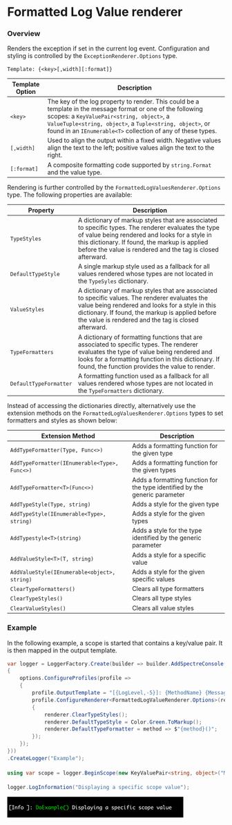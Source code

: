 # Formatted Log Value renderer

### Overview

Renders the exception if set in the current log event. Configuration and styling is controlled by the `ExceptionRenderer.Options` type.

```
Template: {<key>[,width][:format]}
```

|Template Option|Description|
|---|---|
|`<key>`|The key of the log property to render. This could be a template in the message format or one of the following scopes: a `KeyValuePair<string, object>`, a `ValueTuple<string, object>`, a `Tuple<string, object>`, or found in an `IEnumerable<T>` collection of any of these types.|
|`[,width]`|Used to align the output within a fixed width. Negative values align the text to the left; positive values align the text to the right.|
|`[:format]`|A composite formatting code supported by `string.Format` and the value type.

Rendering is further controlled by the `FormattedLogValuesRenderer.Options` type. The following properties are available:

|Property|Description|
|---|---|
|`TypeStyles`|A dictionary of markup styles that are associated to specific types. The renderer evaluates the type of value being rendered and looks for a style in this dictionary. If found, the markup is applied before the value is rendered and the tag is closed afterward.|
|`DefaultTypeStyle`|A single markup style used as a fallback for all values rendered whose types are not located in the `TypeSyles` dictionary.|
|`ValueStyles`|A dictionary of markup styles that are associated to specific values. The renderer evaluates the value being rendered and looks for a style in this dictionary. If found, the markup is applied before the value is rendered and the tag is closed afterward.|
|`TypeFormatters`|A dictionary of formatting functions that are associated to specific types. The renderer evaluates the type of value being rendered and looks for a formatting function in this dictionary. If found, the function provides the value to render.
|`DefaultTypeFormatter`|A formatting function used as a fallback for all values rendered whose types are not located in the `TypeFormatters` dictionary.

Instead of accessing the dictionaries directly, alternatively use the extension methods on the `FormattedLogValuesRenderer.Options` types to set formatters and styles as shown below:

|Extension Method|Description|
|---|---|
|`AddTypeFormatter(Type, Func<>)`|Adds a formatting function for the given type|
|`AddTypeFormatter(IEnumerable<Type>, Func<>)`|Adds a formatting function for the given types|
|`AddTypeFormatter<T>(Func<>)`|Adds a formatting function for the type identified by the generic parameter|
|`AddTypeStyle(Type, string)`|Adds a style for the given type|
|`AddTypeStyle(IEnumerable<Type>, string)`|Adds a style for the given types|
|`AddTypestyle<T>(string)`|Adds a style for the type identified by the generic parameter|
|`AddValueStyle<T>(T, string)`|Adds a style for a specific value|
|`AddValueStyle(IEnumerable<object>, string)`|Adds a style for the given specific values|
|`ClearTypeFormatters()`|Clears all type formatters|
|`ClearTypeStyles()`|Clears all type styles|
|`ClearValueStyles()`|Clears all value styles|


### Example

In the following example, a scope is started that contains a key/value pair. It is then mapped in the output template.

```csharp
var logger = LoggerFactory.Create(builder => builder.AddSpectreConsole(options =>
{
    options.ConfigureProfiles(profile =>
    {
        profile.OutputTemplate = "[{LogLevel,-5}]: {MethodName} {Message}";
        profile.ConfigureRenderer<FormattedLogValueRenderer.Options>(renderer =>
        {
            renderer.ClearTypeStyles();
            renderer.DefaultTypeStyle = Color.Green.ToMarkup();
            renderer.DefaultTypeFormatter = method => $"{method}()";
        }); 
    });
}))
.CreateLogger("Example");

using var scope = logger.BeginScope(new KeyValuePair<string, object>("MethodName", nameof(DoExample)));

logger.LogInformation("Displaying a specific scope value");
```

![output](snips/formatted-log-values.png)
